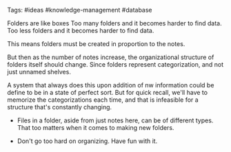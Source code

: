 Tags: #ideas #knowledge-management #database

Folders are like boxes
Too many folders and it becomes harder to find data.
Too less folders and it becomes harder to find data.

This means folders must be created in proportion to the notes.

But then as the number of notes increase, the organizational structure of folders itself should change. Since folders represent categorization, and not just unnamed shelves.


A system that always does this upon addition of nw information could be define to be in a state of perfect sort. But for quick recall, we'll have to memorize the categorizations each time, and that is infeasible for a structure that's constantly changing.


- Files in a folder, aside from just notes here, can be of different types. That too matters when it comes to making new folders.

- Don't go too hard on organizing. Have fun with it.